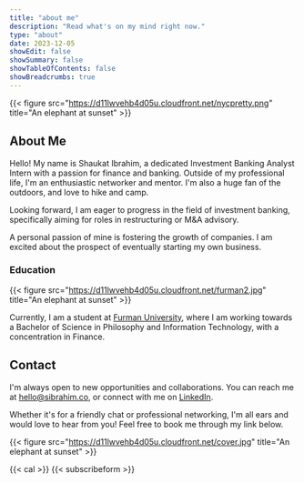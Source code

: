 ```yaml
---
title: "about me"
description: "Read what's on my mind right now."
type: "about"
date: 2023-12-05
showEdit: false
showSummary: false
showTableOfContents: false
showBreadcrumbs: true
---
```


{{< figure src="https://d11lwvehb4d05u.cloudfront.net/nycpretty.png" title="An elephant at sunset" >}}

## About Me


Hello! My name is Shaukat Ibrahim, a dedicated Investment Banking Analyst Intern with a passion for finance and banking. Outside of my professional life, I'm an enthusiastic networker and mentor. I'm also a huge fan of the outdoors, and love to hike and camp.

Looking forward, I am eager to progress in the field of investment banking, specifically aiming for roles in restructuring or M&A advisory.

A personal passion of mine is fostering the growth of companies. I am excited about the prospect of eventually starting my own business.

### Education

{{< figure src="https://d11lwvehb4d05u.cloudfront.net/furman2.jpg" title="An elephant at sunset" >}}



Currently, I am a student at [Furman University][1], where I am working towards a Bachelor of Science in Philosophy and Information Technology, with a concentration in Finance.

## Contact


I'm always open to new opportunities and collaborations. You can reach me at [hello@sibrahim.co][2], or connect with me on [LinkedIn][3].

Whether it's for a friendly chat or professional networking, I'm all ears and would love to hear from you! Feel free to book me through my link below.


{{< figure src="https://d11lwvehb4d05u.cloudfront.net/cover.jpg" title="An elephant at sunset" >}}


{{< cal >}}
{{< subscribeform >}}

[1]:	https://www.furman.edu/
[2]:	mailto:hello@sibrahim.co
[3]:	https://linkedin.com/in/shaukatibrahim

[image-1]:	furman.jpg
[image-2]:	front2.png